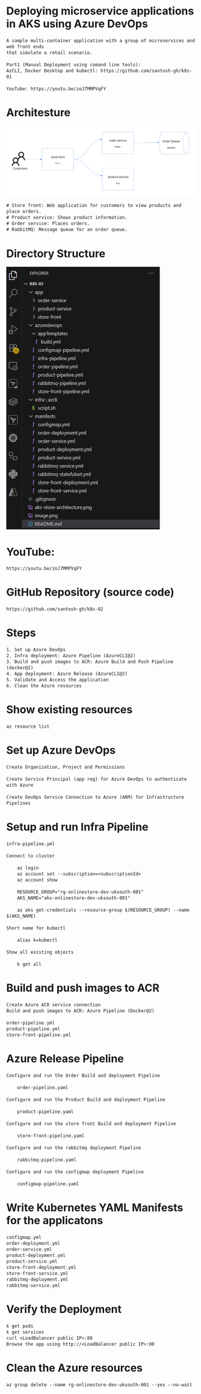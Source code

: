 
# Deploying microservice applications in AKS using Azure DevOps

    A sample multi-container application with a group of microservices and web front ends 
    that simulate a retail scenario.

    Part1 (Manual Deployment using comand line tools):
    AzCLI, Docker Desktop and kubectl: https://github.com/santosh-gh/k8s-01

    YouTube: https://youtu.be/zoJ7MMPVqFY

# Architesture

![Store Architesture](aks-store-architecture.png)

    # Store front: Web application for customers to view products and place orders.
    # Product service: Shows product information.
    # Order service: Places orders.
    # RabbitMQ: Message queue for an order queue.

# Directory Structure

![Directory Structure](image.png) 

# YouTube: 

    https://youtu.be/zoJ7MMPVqFY    
 
# GitHub Repository (source code)

    https://github.com/santosh-gh/k8s-02

# Steps

    1. Set up Azure DevOps
    2. Infra deployment: Azure Pipeline (AzureCLI@2)
    3. Build and push images to ACR: Azure Build and Push Pipeline (docker@2)
    4. App deployment: Azure Release (AzureCLI@2)
    5. Validate and Access the application
    6. Clean the Azure resources

# Show existing resources

    az resource list

# Set up Azure DevOps

    Create Organization, Project and Permissions

    Create Service Principal (app reg) for Azure DevOps to authenticate with Azure

    Create DevOps Service Connection to Azure (ARM) for Infrastructure Pipelines

# Setup and run Infra Pipeline

    infra-pipeline.yml

    Connect to cluster

        az login
        az account set --subscription=<subscriptionId>
        az account show

        RESOURCE_GROUP="rg-onlinestore-dev-uksouth-001"
        AKS_NAME="aks-onlinestore-dev-uksouth-001"

        az aks get-credentials --resource-group $(RESOURCE_GROUP) --name $(AKS_NAME)

    Short name for kubectl

        alias k=kubectl

    Show all existing objects

        k get all

# Build and push images to ACR

    Create Azure ACR service connection
    Build and push images to ACR: Azure Pipeline (Docker@2)

    order-pipeline.yml
    product-pipeline.yml
    store-front-pipeline.yml

# Azure Release Pipeline

    Configure and run the Order Build and deployment Pipeline

        order-pipeline.yaml

    Configure and run the Product Build and deployment Pipeline

        product-pipeline.yaml

    Configure and run the store front Build and deployment Pipeline
    
        store-front-pipeline.yaml

    Configure and run the rabbitmq deployment Pipeline

        rabbitmq-pipeline.yaml

    Configure and run the configmap deployment Pipeline

        configmap-pipeline.yaml

# Write Kubernetes YAML Manifests for the applicatons

    configmap.yml
    order-deployment.yml
    order-service.yml
    product-deployment.yml
    product-service.yml
    store-front-deployment.yml
    store-front-service.yml
    rabbitmq-deployment.yml
    rabbitmq-service.yml

# Verify the Deployment

    k get pods
    k get services
    curl <LoadBalancer public IP>:80
    Browse the app using http://<LoadBalancer public IP>:80

# Clean the Azure resources

    az group delete --name rg-onlinestore-dev-uksouth-001 --yes --no-wait 